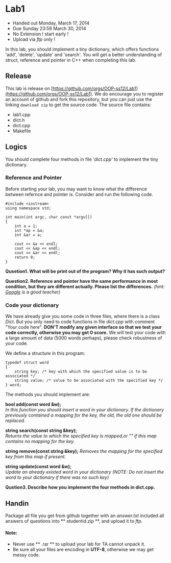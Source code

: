 Lab1
====
- Handed out Monday, March 17, 2014 
- Due Sunday 23:59 March 30, 2014
- No Extension ! start early !
- Upload via *ftp* only !

In this lab, you should implement a tiny dictionary, which offers functions 'add', 'delete', 'update' and 'search'. You will get a better understanding of struct, reference and pointer in C++ when completing this lab.

## Release
This lab is release on [https://github.com/orgs/OOP-ss12/Lab1](https://github.com/orgs/OOP-ss12/Lab1). We do encourage you to register an account of github and fork this repository, but you can just use the linking `download zip` to get the source code.
The source file contains: 

- lab1.cpp
- dict.h
- dict.cpp
- Makefile


## Logics
You should complete four methods in file *'dict.cpp'* to implement the tiny dictionary. 
### Reference and Pointer
Before starting your lab, you may want to know what the difference between refernce and pointer is. Consider and run the following code.

	#include <iostream>
	using namespace std;

	int main(int argc, char const *argv[]) 
	{ 
		int a = 1;
		int *ap = &a;
		int &ar = a;
		
		cout << &a << endl; 
		cout << &ap << endl;  
		cout << &ar << endl;  
		return 0;
	}

**Qusetion1. What will be print out of the program? Why it has such output?**
  
**Question2. Reference and pointer have the same performance in most condition, but they are different actually. Please list the differences.** *(hint: [Google](https://www.google.com.hk) is a good teacher)*  

### Code your dictionary
We have already give you some code in three files, where there is a class *Dict*. But you only need to code functions in file *dict.cpp* with comment "Your code here". **DON'T modify any given interface so that we test your code correctly, otherwise you may get 0 score.** We will test your code with a large amount of data (5000 words perhaps), please check robustness of your code.

We define a structure in this program:

	typedef struct word
	{
		string key; /* key with which the specified value is to be associated */
		string value; /* value to be associated with the specified key */
	} word;

The methods you should implement are:

**bool add(const word &w);**  
*In this function you should insert a word in your dictionary. If the dictionary previously contained a mapping for the key, the old, the old one should be replaced.*

**string search(const string &key);**  
*Returns the value to which the specified key is mapped,or "" if this map contains no mapping for the key.*

**string remove(const string &key);**
*Removes the mapping for the specified key from this map if present.*

**string update(const word &w);**  
*Update an already existed word in your dictionary (NOTE: Do not insert the word to your dictionary if there was no such key)*  


**Qustion3. Describe how you implement the four methods in dict.cpp.**


## Handin
Package all file you get from github together with an *answer.txt* included all answers of questions into ** studentid.zip **, and upload it to *ftp*.
#### Note: 
- Never use ** .rar ** to upload your lab for TA cannot unpack it.
- Be sure all your files are encoding in **UTF-8**, otherwise we may get messy code.
